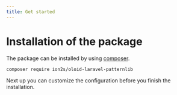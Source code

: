 ```yaml
---
title: Get started
---
```

# Installation of the package

The package can be installed by using [composer](https://getcomposer.org/).

```bash
composer require ion2s/oloid-laravel-patternlib
```

Next up you can customize the configuration before you finish the installation.

